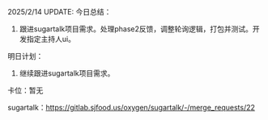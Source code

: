 2025/2/14 UPDATE:
今日总结：

1. 跟进sugartalk项目需求。处理phase2反馈，调整轮询逻辑，打包并测试。开发指定主持人ui。



明日计划：

1. 继续跟进sugartalk项目需求。



卡位：暂无

sugartalk：https://gitlab.sjfood.us/oxygen/sugartalk/-/merge_requests/22

